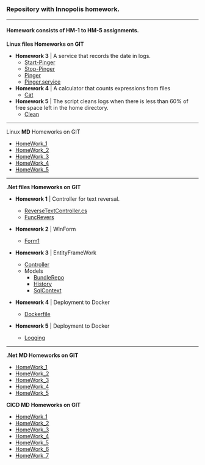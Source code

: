 ### Repository with __Innopolis__ homework.
___

#### Homework consists of HM-1 to HM-5 assignments.

**Linux files Homeworks on GIT**

* __Homework 3__ | A service that records the date in logs.
  * [Start-Pinger](https://gitlab.com/AyuBBlack/Devops/blob/main/Linux/start-pinger.sh)
  * [Stop-Pinger](https://gitlab.com/AyuBBlack/Devops/blob/main/Linux/stop-pinger.sh)
  * [Pinger](https://gitlab.com/AyuBBlack/Devops/blob/main/Linux/pinger.sh)
  * [Pinger.service](https://gitlab.com/AyuBBlack/Devops/blob/main/Linux/pinger.service)
* __Homework 4__ | A calculator that counts expressions from files
  * [Cat](https://gitlab.com/AyuBBlack/Devops/blob/main/Linux/cat.sh)
* __Homework 5__ | The script cleans logs when there is less than 60% of free space left in the home directory.
  * [Clean](https://gitlab.com/AyuBBlack/Devops/blob/main/Linux/clean.sh)

___

Linux **MD** Homeworks on GIT

* [HomeWork_1](https://gitlab.com/AyuBBlack/Devops/blob/main/Linux/HomeWorks/HM_1.md)
* [HomeWork_2](https://gitlab.com/AyuBBlack/Devops/blob/main/Linux/HomeWorks/HM_2.md)
* [HomeWork_3](https://gitlab.com/AyuBBlack/Devops/blob/main/Linux/HomeWorks/HM_3.md)
* [HomeWork_4](https://gitlab.com/AyuBBlack/Devops/blob/main/Linux/HomeWorks/HM_4.md)
* [HomeWork_5](https://gitlab.com/AyuBBlack/Devops/blob/main/Linux/HomeWorks/HM_5.md)

___

**.Net files Homeworks on GIT**
* __Homework 1__ | Controller for text reversal.
  * [ReverseTextController.cs](https://gitlab.com/AyuBBlack/Devops/blob/main/DotNet/ReverseTextApi/ReverseTextApi/Controllers/ReverseTextController.cs)
  * [FuncRevers](https://gitlab.com/AyuBBlack/Devops/blob/main/DotNet/ReverseTextApi/ReverseTextApi/Models/FuncRevers.cs)

* __Homework 2__ | WinForm
  * [Form1](https://gitlab.com/AyuBBlack/Devops/blob/main/DotNet/WinFormsApp/WinFormsApp/Form1.cs)

* __Homework 3__ | EntityFrameWork
  * [Controller](https://gitlab.com/AyuBBlack/Devops/blob/main/DotNet/SqlBundle/SqlBundle/Controllers/BundleRun.cs)
  * Models
    * [BundleRepo](https://gitlab.com/AyuBBlack/Devops/blob/main/DotNet/SqlBundle/SqlBundle/Models/BundleRepo.cs)
    * [History](https://gitlab.com/AyuBBlack/Devops/blob/main/DotNet/SqlBundle/SqlBundle/Models/History.cs)  
    * [SqlContext](https://gitlab.com/AyuBBlack/Devops/blob/main/DotNet/SqlBundle/SqlBundle/Models/SqlContext.cs)  
* __Homework 4__ | Deployment to Docker
  * [Dockerfile](https://gitlab.com/AyuBBlack/Devops/blob/main/DotNet/SqlBundle_Docker/SqlBundle/Dockerfile)

* __Homework 5__ | Deployment to Docker
  * [Logging](https://gitlab.com/AyuBBlack/Devops/tree/main/DotNet/SqlBundle_Custom_Logger/SqlBundle/Logging)
___

**.Net **MD** Homeworks on GIT**

* [HomeWork_1](https://gitlab.com/AyuBBlack/Devops/blob/main/DotNet/HomeWorks/HW_1.md)
* [HomeWork_2](https://gitlab.com/AyuBBlack/Devops/blob/main/DotNet/HomeWorks/HW_2.md)
* [HomeWork_3](https://gitlab.com/AyuBBlack/Devops/blob/main/DotNet/HomeWorks/HW_3.md)
* [HomeWork_4](https://gitlab.com/AyuBBlack/Devops/blob/main/DotNet/HomeWorks/HW_4.md)
* [HomeWork_5](https://gitlab.com/AyuBBlack/Devops/blob/main/DotNet/HomeWorks/HW_5.md)

**CICD **MD** Homeworks on GIT**

* [HomeWork_1](https://gitlab.com/AyuBBlack/Devops/blob/main/CICD/HW_1.md)
* [HomeWork_2](https://gitlab.com/AyuBBlack/Devops/blob/main/CICD/HW_2.MD)
* [HomeWork_3](https://gitlab.com/AyuBBlack/Devops/blob/main/CICD/HW_3.MD)
* [HomeWork_4](https://gitlab.com/AyuBBlack/Devops/blob/main/CICD/HW_4.MD)
* [HomeWork_5](https://gitlab.com/AyuBBlack/inno/-/blob/main/CICD/HW_5.MD)
* [HomeWork_6](https://gitlab.com/AyuBBlack/Devops/blob/main/CICD/HW_6.MD)
* [HomeWork_7](https://gitlab.com/AyuBBlack/Devops/blob/main/CICD/HW_7.MD)

